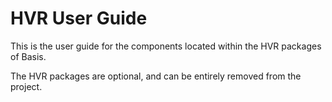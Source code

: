 # HVR User Guide

This is the user guide for the components located within the HVR packages of Basis.

The HVR packages are optional, and can be entirely removed from the project.
